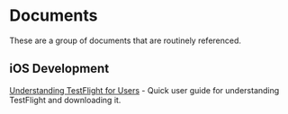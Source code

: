 # Documents

These are a group of documents that are routinely referenced. 

## iOS Development

[Understanding TestFlight for Users](/understanding-testflight.md) - Quick user guide for understanding TestFlight and downloading it.
